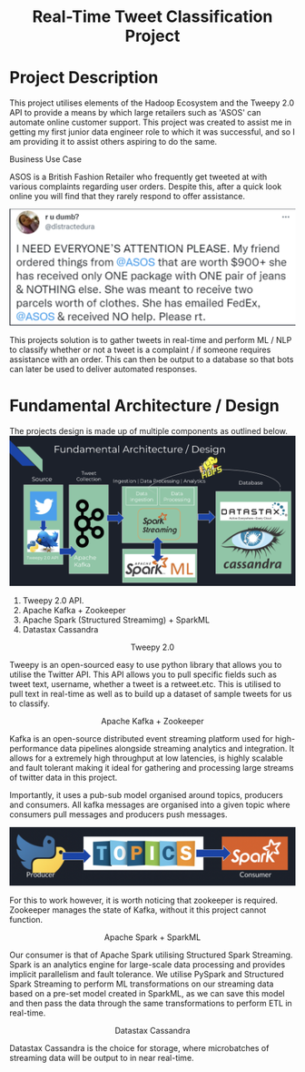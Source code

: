 <h1 align="center">Real-Time Tweet Classification Project</h1>

# Project Description

This project utilises elements of the Hadoop Ecosystem and the Tweepy 2.0 API to provide a means by which large retailers such as 'ASOS' can automate online customer support. This project was created to assist me in getting my first junior data engineer role to which it was successful, and so I am providing it to assist others aspiring to do the same.

<p align="left">Business Use Case</p>

ASOS is a British Fashion Retailer who frequently get tweeted at with various complaints regarding user orders. Despite this, after a quick look online you will find that they rarely respond to offer assistance.

<img src="./Images/Tweet_Example.png">

This projects solution is to gather tweets in real-time and perform ML / NLP to classify whether or not a tweet is a complaint / if someone requires assistance with an order. This can then be output to a database so that bots can later be used to deliver automated responses.

# Fundamental Architecture / Design
The projects design is made up of multiple components as outlined below.
<img src="./Images/Architecture.png">

1. Tweepy 2.0 API.
2. Apache Kafka + Zookeeper
3. Apache Spark (Structured Streamimg) + SparkML
4. Datastax Cassandra

<p align="center">Tweepy 2.0</p>

Tweepy is an open-sourced easy to use python library that allows you to utilise the Twitter API. This API allows you to pull specific fields such as tweet text, username, whether a tweet is a retweet.etc. This is utilised to pull text in real-time as well as to build up a dataset of sample tweets for us to classify.

<p align="center">Apache Kafka + Zookeeper</p>

Kafka is an open-source distributed event streaming platform used for high-performance data pipelines alongside streaming analytics and integration. It allows for a extremely high throughput at low latencies, is highly scalable and fault tolerant making it ideal for gathering and processing large streams of twitter data in this project.

Importantly, it uses a pub-sub model organised around topics, producers and consumers. All kafka messages are organised into a given topic where consumers pull messages and producers push messages.

<img src="./Images/Topic_Explained.png">

For this to work however, it is worth noticing that zookeeper is required. Zookeeper manages the state of Kafka, without it this project cannot function.

<p align="center">Apache Spark + SparkML</p>

Our consumer is that of Apache Spark utilising Structured Spark Streaming. Spark is an analytics engine for large-scale data processing and provides implicit parallelism and fault tolerance. We utilise PySpark and Structured Spark Streaming to perform ML transformations on our streaming data based on a pre-set model created in SparkML, as we can save this model and then pass the data through the same transformations to perform ETL in real-time.

<p align="center">Datastax Cassandra</p>

Datastax Cassandra is the choice for storage, where microbatches of streaming data will be output to in near real-time.
